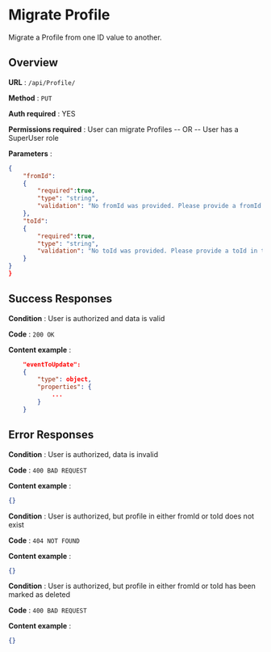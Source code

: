 # Migrate Profile

Migrate a Profile from one ID value to another.

## Overview

**URL** : `/api/Profile/`

**Method** : `PUT`

**Auth required** : YES

**Permissions required** : User can migrate Profiles -- OR -- User has a SuperUser role

**Parameters** :

```json
{
    "fromId":
    {
        "required":true,
        "type": "string",
        "validation": "No fromId was provided. Please provide a fromId in the request."
    },
    "toId":
    {
        "required":true,
        "type": "string",
        "validation": "No toId was provided. Please provide a toId in the request."
    }
}
}
```

## Success Responses

**Condition** : User is authorized and data is valid

**Code** : `200 OK`

**Content example** :

```json
    "eventToUpdate":
    {
        "type": object,
        "properties": {
            ...
        }
    }
```

## Error Responses

**Condition** : User is authorized, data is invalid

**Code** : `400 BAD REQUEST`

**Content example** :

```json
{}
```

**Condition** : User is authorized, but profile in either fromId or toId does not exist

**Code** : `404 NOT FOUND`

**Content example** :

```json
{}
```

**Condition** : User is authorized, but profile in either fromId or toId has been marked as deleted

**Code** : `400 BAD REQUEST`

**Content example** :

```json
{}
```
